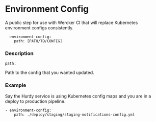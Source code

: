 # Environment Config 

A public step for use with Wercker CI that will replace Kubernetes environment configs consistently.

	- environment-config:
		path: [PATH/TO/CONFIG]
		
### Description
```path:```

Path to the config that you wanted updated.

### Example

Say the Hurdy service is using Kubernetes config maps and you are in a deploy to production pipeline.

	- environment-config:
		path: ./deploy/staging/staging-notifications-config.yml